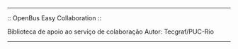 *********************************************
:: OpenBus Easy Collaboration ::

Biblioteca de apoio ao serviço de colaboração
Autor: Tecgraf/PUC-Rio
*********************************************